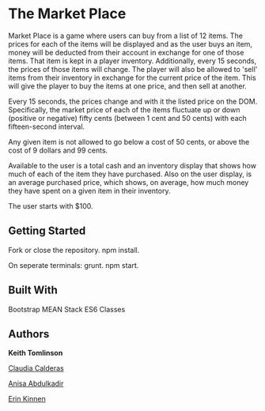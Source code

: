 # The Market Place
Market Place is a game where users can buy from a list of 12 items. The prices for each of the items will be displayed and as the user buys an item, money will be deducted from their account in exchange for one of those items. That item is kept in a player inventory. Additionally, every 15 seconds, the prices of those items will change. The player will also be allowed to 'sell' items from their inventory in exchange for the current price of the item. This will give the player to buy the items at one price, and then sell at another.

Every 15 seconds, the prices change and with it the listed price on the DOM. Specifically, the market price of each of the items fluctuate up or down (positive or negative) fifty cents (between 1 cent and 50 cents) with each fifteen-second interval.

Any given item is not allowed to go below a cost of 50 cents, or above the cost of 9 dollars and 99 cents.

Available to the user is a total cash and an inventory display that shows how much of each of the item they have purchased. Also on the user display, is an average purchased price, which shows, on average, how much money they have spent on a given item in their inventory.

The user starts with $100.

## Getting Started
Fork or close the repository. 
npm install.

On seperate terminals:
grunt.
npm start.

## Built With
Bootstrap
MEAN Stack
ES6 Classes

## Authors
**Keith Tomlinson**

[Claudia Calderas](https://github.com/claudiacalderas)

[Anisa Abdulkadir](https://github.com/aanisa)

[Erin Kinnen](https://github.com/erinkinnen)
